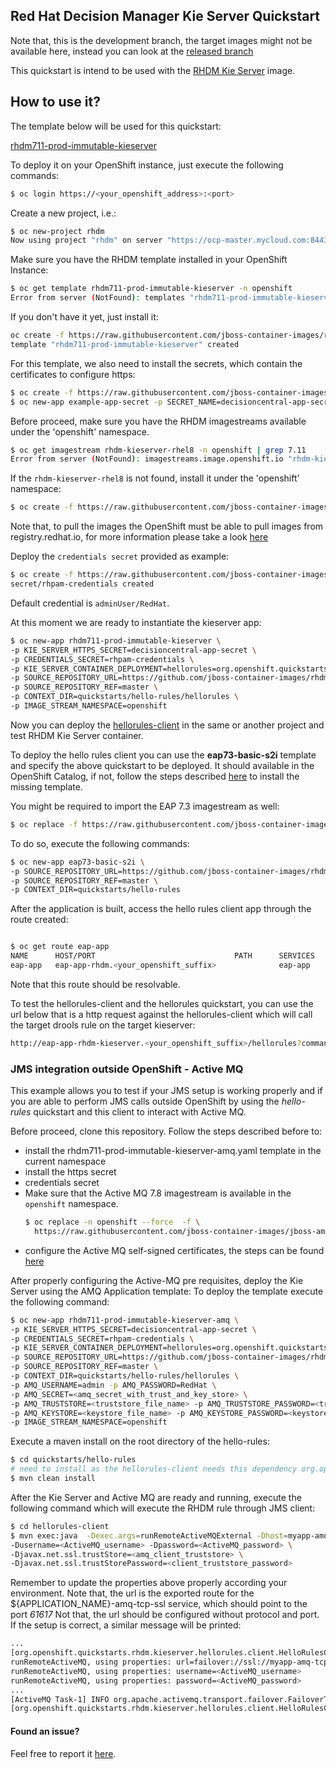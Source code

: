 ## Red Hat Decision Manager Kie Server Quickstart

Note that, this is the development branch, the target images might not be available here, instead you can look at the [released branch](https://github.com/jboss-container-images/rhdm-7-openshift-image/tree/7.11.x/quickstarts/hello-rules)

This quickstart is intend to be used with the [RHDM Kie Server](https://github.com/jboss-container-images/rhdm-7-openshift-image/tree/master/kieserver) image.

## How to use it?

The template below will be used for this quickstart:

[rhdm711-prod-immutable-kieserver](https://github.com/jboss-container-images/rhdm-7-openshift-image/blob/master/templates/rhdm711-prod-immutable-kieserver.yaml)

To deploy it on your OpenShift instance, just execute the following commands:


```bash
$ oc login https://<your_openshift_address>:<port>
```

Create a new project, i.e.:

```bash
$ oc new-project rhdm
Now using project "rhdm" on server "https://ocp-master.mycloud.com:8443".
```

Make sure you have the RHDM template installed in your OpenShift Instance:
```bash
$ oc get template rhdm711-prod-immutable-kieserver -n openshift
Error from server (NotFound): templates "rhdm711-prod-immutable-kieserver" not found
```
If you don't have it yet, just install it:

```bash
oc create -f https://raw.githubusercontent.com/jboss-container-images/rhdm-7-openshift-image/master/templates/rhdm711-prod-immutable-kieserver.yaml -n openshift
template "rhdm711-prod-immutable-kieserver" created
```

For this template, we also need to install the secrets, which contain the certificates to configure https:
```bash
$ oc create -f https://raw.githubusercontent.com/jboss-container-images/rhdm-7-openshift-image/master/example-app-secret-template.yaml
$ oc new-app example-app-secret -p SECRET_NAME=decisioncentral-app-secret
```


Before proceed, make sure you have the RHDM imagestreams available under the 'openshift' namespace.

 ```bash
$ oc get imagestream rhdm-kieserver-rhel8 -n openshift | grep 7.11
Error from server (NotFound): imagestreams.image.openshift.io "rhdm-kieserver-rhel8" not found
```

If the `rhdm-kieserver-rhel8` is not found, install it under the 'openshift' namespace:
```bash
$ oc create -f https://raw.githubusercontent.com/jboss-container-images/rhdm-7-openshift-image/master/rhdm711-image-streams.yaml -n openshift
```
Note that, to pull the images the OpenShift must be able to pull images from registry.redhat.io, for more information
please take a look [here](https://access.redhat.com/RegistryAuthentication)


Deploy the `credentials secret` provided as example:

```bash
$ oc create -f https://raw.githubusercontent.com/jboss-container-images/rhdm-7-openshift-image/master/example-credentials.yaml
secret/rhpam-credentials created
```

Default credential is `adminUser/RedHat`.

At this moment we are ready to instantiate the kieserver app:

```bash
$ oc new-app rhdm711-prod-immutable-kieserver \
-p KIE_SERVER_HTTPS_SECRET=decisioncentral-app-secret \
-p CREDENTIALS_SECRET=rhpam-credentials \
-p KIE_SERVER_CONTAINER_DEPLOYMENT=hellorules=org.openshift.quickstarts:rhdm-kieserver-hellorules:1.6.0-SNAPSHOT \
-p SOURCE_REPOSITORY_URL=https://github.com/jboss-container-images/rhdm-7-openshift-image.git \
-p SOURCE_REPOSITORY_REF=master \
-p CONTEXT_DIR=quickstarts/hello-rules/hellorules \
-p IMAGE_STREAM_NAMESPACE=openshift
```

Now you can deploy the [hellorules-client](hellorules-client) in the same or another project and test RHDM Kie Server container.

To deploy the hello rules client you can use the **eap73-basic-s2i** template and specify the above quickstart to be deployed. It should available in the OpenShift Catalog, 
if not, follow the steps described [here](https://github.com/jboss-container-images/jboss-eap-7-openshift-image/blob/eap73/README.adoc) to install the missing template. 

You might be required to import the EAP 7.3 imagestream as well:
```bash
$ oc replace -f https://raw.githubusercontent.com/jboss-container-images/jboss-eap-7-openshift-image/eap73/templates/eap73-image-stream.json -n openshift
```


To do so, execute the following commands:

```bash
$ oc new-app eap73-basic-s2i \
-p SOURCE_REPOSITORY_URL=https://github.com/jboss-container-images/rhdm-7-openshift-image.git \
-p SOURCE_REPOSITORY_REF=master \
-p CONTEXT_DIR=quickstarts/hello-rules
```



After the application is built, access the hello rules client app through the route created:
```bash

$ oc get route eap-app
NAME      HOST/PORT                               PATH      SERVICES   PORT      TERMINATION   WILDCARD
eap-app   eap-app-rhdm.<your_openshift_suffix>              eap-app    <all>                   None
```

Note that this route should be resolvable.

To test the hellorules-client and the hellorules quickstart, you can use the url below that is a http request against the hellorules-client which
will call the target drools rule on the target kieserver:

```bash
http://eap-app-rhdm-kieserver.<your_openshift_suffix>/hellorules?command=runRemoteRest&protocol=http&host=myapp-kieserver&port=8080&username=adminUser&password=RedHat
```


### JMS integration outside OpenShift - Active MQ

This example allows you to test if your JMS setup is working properly and if you are able to perform JMS calls outside OpenShift
by using the *hello-rules* quickstart and this client to interact with Active MQ.

Before proceed, clone this repository.
Follow the steps described before to:
 - install the rhdm711-prod-immutable-kieserver-amq.yaml template in the current namespace
 - install the https secret
 - credentials secret
 - Make sure that the Active MQ 7.8 imagestream is available in the `openshift` namespace. 
   ```bash
   $ oc replace -n openshift --force  -f \
     https://raw.githubusercontent.com/jboss-container-images/jboss-amq-7-broker-openshift-image/78-7.8.0.GA/amq-broker-7-image-streams.yaml
   ```
 - configure the Active MQ self-signed certificates, the steps can be found [here](https://access.redhat.com/documentation/en-us/red_hat_amq/2020.q4/html/deploying_amq_broker_on_openshift/deploying_broker-on-ocp-using-templates_broker-ocp#connecting-external-clients-to-template-based-brokers_broker-ocp)

 
After properly configuring the Active-MQ pre requisites, deploy the Kie Server using the AMQ Application template:
To deploy the template execute the following command:

```bash
$ oc new-app rhdm711-prod-immutable-kieserver-amq \
-p KIE_SERVER_HTTPS_SECRET=decisioncentral-app-secret \
-p CREDENTIALS_SECRET=rhpam-credentials \
-p KIE_SERVER_CONTAINER_DEPLOYMENT=hellorules=org.openshift.quickstarts:rhdm-kieserver-hellorules:1.6.0-SNAPSHOT \
-p SOURCE_REPOSITORY_URL=https://github.com/jboss-container-images/rhdm-7-openshift-image.git \
-p SOURCE_REPOSITORY_REF=master \
-p CONTEXT_DIR=quickstarts/hello-rules/hellorules \
-p AMQ_USERNAME=admin -p AMQ_PASSWORD=RedHat \
-p AMQ_SECRET=<amq_secret_with_trust_and_key_store> \
-p AMQ_TRUSTSTORE=<truststore_file_name> -p AMQ_TRUSTSTORE_PASSWORD=<truststore_password> \
-p AMQ_KEYSTORE=<keystore_file_name> -p AMQ_KEYSTORE_PASSWORD=<keystore_password> \
-p IMAGE_STREAM_NAMESPACE=openshift
```


Execute a maven install on the root directory of the hello-rules:
```sh
$ cd quickstarts/hello-rules
# need to install as the hellorules-client needs this dependency org.openshift.quickstarts:rhdm-kieserver-hellorules:jar
$ mvn clean install
```

After the Kie Server and Active MQ are ready and running, execute the following command which will execute the RHDM rule
through JMS client:

```bash
$ cd hellorules-client
$ mvn exec:java  -Dexec.args=runRemoteActiveMQExternal -Dhost=myapp-amq-tcp-ssl-kieserver.apps.test.cloud \
-Dusername=<ActiveMQ_username> -Dpassword=<ActiveMQ_password> \
-Djavax.net.ssl.trustStore=<amq_client_truststore> \
-Djavax.net.ssl.trustStorePassword=<client_truststore_password>
```

Remember to update the properties above properly according your environment. Note that, the url is the exported route for the
${APPLICATION_NAME}-amq-tcp-ssl service, which should point to the port *61617*
Not that, the url should be configured without protocol and port.
If the setup is correct, a similar message will be printed:

```bash
...
[org.openshift.quickstarts.rhdm.kieserver.hellorules.client.HelloRulesClient.main()] INFO org.openshift.quickstarts.rhdm.kieserver.hellorules.client.HelloRulesClient - ---------> baseurl: failover://ssl://myapp-amq-tcp-ssl-kieserver.apps.test.cloud:443
runRemoteActiveMQ, using properties: url=failover://ssl://myapp-amq-tcp-ssl-kieserver.apps.test.cloud:443
runRemoteActiveMQ, using properties: username=<ActiveMQ_username>
runRemoteActiveMQ, using properties: password=<ActiveMQ_password>
...
[ActiveMQ Task-1] INFO org.apache.activemq.transport.failover.FailoverTransport - Successfully connected to ssl://myapp-amq-tcp-ssl-kieserver.apps.test.cloud:443
[org.openshift.quickstarts.rhdm.kieserver.hellorules.client.HelloRulesClient.main()] INFO org.openshift.quickstarts.rhdm.kieserver.hellorules.client.HelloRulesClient - ********** Hello spolti! **********
```


#### Found an issue?
Feel free to report it [here](https://github.com/jboss-container-images/rhdm-7-openshift-image/issues/new).

